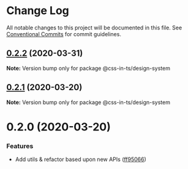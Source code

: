 # Change Log

All notable changes to this project will be documented in this file.
See [Conventional Commits](https://conventionalcommits.org) for commit guidelines.

## [0.2.2](https://github.com/css-in-ts/design-system/compare/@css-in-ts/design-system@0.2.1...@css-in-ts/design-system@0.2.2) (2020-03-31)

**Note:** Version bump only for package @css-in-ts/design-system





## [0.2.1](https://github.com/css-in-ts/design-system/compare/@css-in-ts/design-system@0.2.0...@css-in-ts/design-system@0.2.1) (2020-03-20)

**Note:** Version bump only for package @css-in-ts/design-system





# 0.2.0 (2020-03-20)


### Features

* Add utils & refactor based upon new APIs ([ff95066](https://github.com/css-in-ts/design-system/commit/ff95066a6bf2dda3effe5113e496f62f892b34a7))
